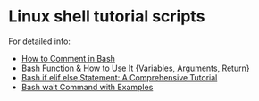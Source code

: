 # Linux shell tutorial scripts

For detailed info:

* [How to Comment in Bash](https://phoenixnap.com/kb/bash-comment)
* [Bash Function & How to Use It {Variables, Arguments, Return}](https://phoenixnap.com/kb/bash-function) <br>
* [Bash if elif else Statement: A Comprehensive Tutorial](https://phoenixnap.com/kb/bash-if-statement) <br>
* [Bash wait Command with Examples](https://phoenixnap.com/kb/bash-wait-command) <br>
